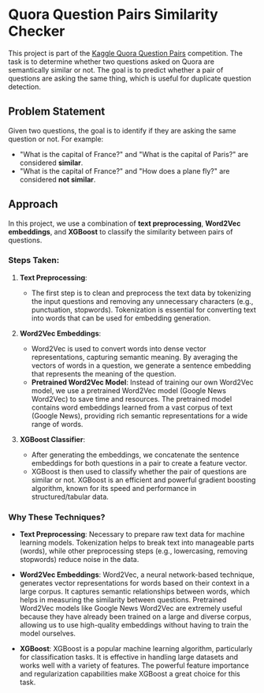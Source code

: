 # Quora Question Pairs Similarity Checker 

This project is part of the [Kaggle Quora Question Pairs](https://www.kaggle.com/c/quora-question-pairs) competition. The task is to determine whether two questions asked on Quora are semantically similar or not. The goal is to predict whether a pair of questions are asking the same thing, which is useful for duplicate question detection.
 
## Problem Statement
 
Given two questions, the goal is to identify if they are asking the same question or not. For example:

- "What is the capital of France?" and "What is the capital of Paris?" are considered **similar**.
- "What is the capital of France?" and "How does a plane fly?" are considered **not similar**.
 
## Approach 
  
In this project, we use a combination of **text preprocessing**, **Word2Vec embeddings**, and **XGBoost** to classify the similarity between pairs of questions.

### Steps Taken:

1. **Text Preprocessing**:
   - The first step is to clean and preprocess the text data by tokenizing the input questions and removing any unnecessary characters (e.g., punctuation, stopwords). Tokenization is essential for converting text into words that can be used for embedding generation.

2. **Word2Vec Embeddings**:
   - Word2Vec is used to convert words into dense vector representations, capturing semantic meaning. By averaging the vectors of words in a question, we generate a sentence embedding that represents the meaning of the question.
   - **Pretrained Word2Vec Model**: Instead of training our own Word2Vec model, we use a pretrained Word2Vec model (Google News Word2Vec) to save time and resources. The pretrained model contains word embeddings learned from a vast corpus of text (Google News), providing rich semantic representations for a wide range of words.

3. **XGBoost Classifier**:
   - After generating the embeddings, we concatenate the sentence embeddings for both questions in a pair to create a feature vector.
   - XGBoost is then used to classify whether the pair of questions are similar or not. XGBoost is an efficient and powerful gradient boosting algorithm, known for its speed and performance in structured/tabular data.

### Why These Techniques?

- **Text Preprocessing**: Necessary to prepare raw text data for machine learning models. Tokenization helps to break text into manageable parts (words), while other preprocessing steps (e.g., lowercasing, removing stopwords) reduce noise in the data.
  
- **Word2Vec Embeddings**: Word2Vec, a neural network-based technique, generates vector representations for words based on their context in a large corpus. It captures semantic relationships between words, which helps in measuring the similarity between questions. Pretrained Word2Vec models like Google News Word2Vec are extremely useful because they have already been trained on a large and diverse corpus, allowing us to use high-quality embeddings without having to train the model ourselves.

- **XGBoost**: XGBoost is a popular machine learning algorithm, particularly for classification tasks. It is effective in handling large datasets and works well with a variety of features. The powerful feature importance and regularization capabilities make XGBoost a great choice for this task.
